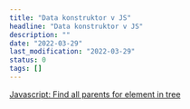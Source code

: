 ```yaml
---
title: "Data konstruktor v JS"
headline: "Data konstruktor v JS"
description: ""
date: "2022-03-29"
last_modification: "2022-03-29"
status: 0
tags: []
---
```


[Javascript: Find all parents for element in tree](https://stackoverflow.com/questions/46425775/javascript-find-all-parents-for-element-in-tree)
